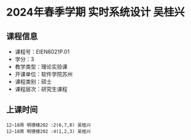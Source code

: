 # 2024年春季学期 实时系统设计 吴桂兴






## 课程信息

- 课程号：EIEN6021P.01
- 学分：3
- 教学类型：理论实验课
- 开课单位：软件学院苏州
- 课程类别：硕士
- 课程层次：研究生课程

## 上课时间

```
12~18周 明德楼202 :2(6,7,8) 吴桂兴
12~18周 明德楼202 :4(1,2,3) 吴桂兴
```

